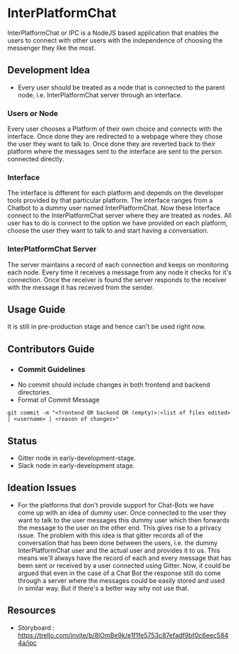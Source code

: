 # InterPlatformChat
InterPlatformChat or IPC is a NodeJS based application that enables the users to connect with other users with the independence of choosing the messenger they like the most.

## Development Idea
- Every user should be treated as a node that is connected to the parent node, i.e. InterPlatformChat server through an interface.

### Users or Node
Every user chooses a Platform of their own choice and connects with the interface. Once done they are redirected to a webpage where they chose the user they want to talk to. Once done they are reverted back to their platform where the messages sent to the interface are sent to the person connected directly.

### Interface
The interface is different for each platform and depends on the developer tools provided by that particular platform. The interface ranges from a Chatbot to a dummy user named InterPlatformChat. Now these Interface connect to the InterPlatformChat server where they are treated as nodes. All user has to do is connect to the option we have provided on each platform, choose the user they want to talk to and start having a conversation.

### InterPlatformChat Server
The server maintains a record of each connection and keeps on monitoring each node. Every time it receives a message from any node it checks for it's connection. Once the receiver is found the server responds to the receiver with the message it has received from the sender.

## Usage Guide
It is still in pre-production stage and hence can't be used right now.

## Contributors Guide
- ### Commit Guidelines
 - No commit should include changes in both frontend and backend directories.
 - Format of Commit Message
 ```
 git commit -m "<frontend OR backend OR (empty)>:<list of files edited> | <username> | <reason of changes>"
 ```

## Status
- Gitter node in early-development-stage.
- Slack node in early-development stage.

## Ideation Issues
- For the platforms that don't provide support for Chat-Bots we have come up with an idea of dummy user. Once connected to the user they want to talk to the user messages this dummy user which then forwards the message to the user on the other end. This gives rise to a privacy issue. The problem with this idea is that gitter records all of the conversation that has been done between the users, i.e. the dummy InterPlatformChat user and the actual user and provides it to us. This means we'll always have the record of each and every message that has been sent or received by a user connected using Gitter. Now, it could be argued that even in the case of a Chat Bot the response still do come through a server where the messages could be easily stored and used in similar way. But if there's a better way why not use that.

## Resources
- Storyboard : https://trello.com/invite/b/8lOmBe9k/e1f1fe5753c87efadf9bf0c6eec5844a/ipc
